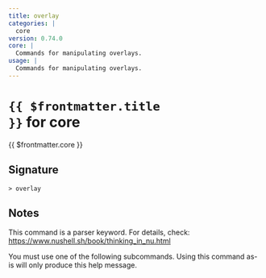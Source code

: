 ```yaml
---
title: overlay
categories: |
  core
version: 0.74.0
core: |
  Commands for manipulating overlays.
usage: |
  Commands for manipulating overlays.
---
```


# <code>{{ $frontmatter.title }}</code> for core

<div class='command-title'>{{ $frontmatter.core }}</div>

## Signature

```> overlay ```

## Notes
This command is a parser keyword. For details, check:
  https://www.nushell.sh/book/thinking_in_nu.html

  You must use one of the following subcommands. Using this command as-is will only produce this help message.